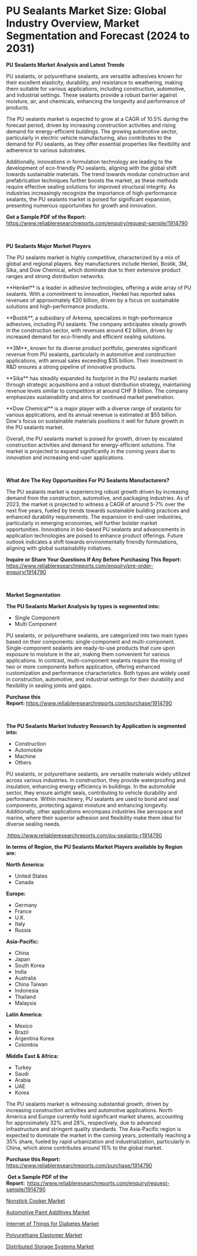 <p><h1>PU Sealants Market Size: Global Industry Overview, Market Segmentation and Forecast (2024 to 2031)</h1></p><p><strong>PU Sealants Market Analysis and Latest Trends</strong></p>
<p><p>PU sealants, or polyurethane sealants, are versatile adhesives known for their excellent elasticity, durability, and resistance to weathering, making them suitable for various applications, including construction, automotive, and industrial settings. These sealants provide a robust barrier against moisture, air, and chemicals, enhancing the longevity and performance of products.</p><p>The PU sealants market is expected to grow at a CAGR of 10.5% during the forecast period, driven by increasing construction activities and rising demand for energy-efficient buildings. The growing automotive sector, particularly in electric vehicle manufacturing, also contributes to the demand for PU sealants, as they offer essential properties like flexibility and adherence to various substrates.</p><p>Additionally, innovations in formulation technology are leading to the development of eco-friendly PU sealants, aligning with the global shift towards sustainable materials. The trend towards modular construction and prefabrication techniques further boosts the market, as these methods require effective sealing solutions for improved structural integrity. As industries increasingly recognize the importance of high-performance sealants, the PU sealants market is poised for significant expansion, presenting numerous opportunities for growth and innovation.</p></p>
<p><strong>Get a Sample PDF of the Report:&nbsp;</strong> <a href="https://www.reliableresearchreports.com/enquiry/request-sample/1914790?utm_campaign=116&utm_medium=2&utm_source=Github&utm_content=ia&utm_term=13112024&utm_id=pu-sealants">https://www.reliableresearchreports.com/enquiry/request-sample/1914790</a></p>
<p>&nbsp;</p>
<p><strong>PU Sealants Major Market Players</strong></p>
<p><p>The PU sealants market is highly competitive, characterized by a mix of global and regional players. Key manufacturers include Henkel, Bostik, 3M, Sika, and Dow Chemical, which dominate due to their extensive product ranges and strong distribution networks.</p><p>**Henkel** is a leader in adhesive technologies, offering a wide array of PU sealants. With a commitment to innovation, Henkel has reported sales revenues of approximately €20 billion, driven by a focus on sustainable solutions and high-performance products.</p><p>**Bostik**, a subsidiary of Arkema, specializes in high-performance adhesives, including PU sealants. The company anticipates steady growth in the construction sector, with revenues around €2 billion, driven by increased demand for eco-friendly and efficient sealing solutions.</p><p>**3M**, known for its diverse product portfolio, generates significant revenue from PU sealants, particularly in automotive and construction applications, with annual sales exceeding $35 billion. Their investment in R&D ensures a strong pipeline of innovative products.</p><p>**Sika** has steadily expanded its footprint in the PU sealants market through strategic acquisitions and a robust distribution strategy, maintaining revenue levels similar to competitors at around CHF 9 billion. The company emphasizes sustainability and aims for continued market penetration.</p><p>**Dow Chemical** is a major player with a diverse range of sealants for various applications, and its annual revenue is estimated at $55 billion. Dow's focus on sustainable materials positions it well for future growth in the PU sealants market.</p><p>Overall, the PU sealants market is poised for growth, driven by escalated construction activities and demand for energy-efficient solutions. The market is projected to expand significantly in the coming years due to innovation and increasing end-user applications.</p></p>
<p>&nbsp;</p>
<p><strong>What Are The Key Opportunities For PU Sealants Manufacturers?</strong></p>
<p><p>The PU sealants market is experiencing robust growth driven by increasing demand from the construction, automotive, and packaging industries. As of 2023, the market is projected to witness a CAGR of around 5-7% over the next five years, fueled by trends towards sustainable building practices and enhanced durability requirements. The expansion in end-user industries, particularly in emerging economies, will further bolster market opportunities. Innovations in bio-based PU sealants and advancements in application technologies are poised to enhance product offerings. Future outlook indicates a shift towards environmentally friendly formulations, aligning with global sustainability initiatives.</p></p>
<p><strong>Inquire or Share Your Questions If Any Before Purchasing This Report:</strong> <a href="https://www.reliableresearchreports.com/enquiry/pre-order-enquiry/1914790?utm_campaign=116&utm_medium=2&utm_source=Github&utm_content=ia&utm_term=13112024&utm_id=pu-sealants">https://www.reliableresearchreports.com/enquiry/pre-order-enquiry/1914790</a></p>
<p>&nbsp;</p>
<p><strong>Market Segmentation</strong></p>
<p><strong>The PU Sealants Market Analysis by types is segmented into:</strong></p>
<p><ul><li>Single Component</li><li>Multi Component</li></ul></p>
<p><p>PU sealants, or polyurethane sealants, are categorized into two main types based on their components: single-component and multi-component. Single-component sealants are ready-to-use products that cure upon exposure to moisture in the air, making them convenient for various applications. In contrast, multi-component sealants require the mixing of two or more components before application, offering enhanced customization and performance characteristics. Both types are widely used in construction, automotive, and industrial settings for their durability and flexibility in sealing joints and gaps.</p></p>
<p><strong>Purchase this Report:&nbsp;</strong><a href="https://www.reliableresearchreports.com/purchase/1914790?utm_campaign=116&utm_medium=2&utm_source=Github&utm_content=ia&utm_term=13112024&utm_id=pu-sealants">https://www.reliableresearchreports.com/purchase/1914790</a></p>
<p>&nbsp;</p>
<p><strong>The PU Sealants Market Industry Research by Application is segmented into:</strong></p>
<p><ul><li>Construction</li><li>Automobile</li><li>Machine</li><li>Others</li></ul></p>
<p><p>PU sealants, or polyurethane sealants, are versatile materials widely utilized across various industries. In construction, they provide waterproofing and insulation, enhancing energy efficiency in buildings. In the automobile sector, they ensure airtight seals, contributing to vehicle durability and performance. Within machinery, PU sealants are used to bond and seal components, protecting against moisture and enhancing longevity. Additionally, other applications encompass industries like aerospace and marine, where their superior adhesion and flexibility make them ideal for diverse sealing needs.</p></p>
<p><a href="https://www.reliableresearchreports.com/pu-sealants-r1914790?utm_campaign=116&utm_medium=2&utm_source=Github&utm_content=ia&utm_term=13112024&utm_id=pu-sealants">&nbsp;https://www.reliableresearchreports.com/pu-sealants-r1914790</a></p>
<p><strong>In terms of Region, the PU Sealants Market Players available by Region are:</strong></p>
<p>
    <p> <strong> North America: </strong>
        <ul>
            <li>United States</li>
            <li>Canada</li>
        </ul>
        </p> 
    <p> <strong> Europe: </strong>
        <ul>
            <li>Germany</li>
            <li>France</li>
            <li>U.K.</li>
            <li>Italy</li>
            <li>Russia</li>
        </ul>
        </p> 
    <p> <strong> Asia-Pacific: </strong>
        <ul>
            <li>China</li>
            <li>Japan</li>
            <li>South Korea</li>
            <li>India</li>
            <li>Australia</li>
            <li>China Taiwan</li>
            <li>Indonesia</li>
            <li>Thailand</li>
            <li>Malaysia</li>
        </ul>
        </p> 
    <p> <strong> Latin America: </strong>
        <ul>
            <li>Mexico</li>
            <li>Brazil</li>
            <li>Argentina Korea</li>
            <li>Colombia</li>
        </ul>
        </p> 
    <p> <strong> Middle East & Africa: </strong>
        <ul>
            <li>Turkey</li>
            <li>Saudi</li>
            <li>Arabia</li>
            <li>UAE</li>
            <li>Korea</li>
        </ul>
    </p>
    </p>
<p><p>The PU sealants market is witnessing substantial growth, driven by increasing construction activities and automotive applications. North America and Europe currently hold significant market shares, accounting for approximately 32% and 28%, respectively, due to advanced infrastructure and stringent quality standards. The Asia-Pacific region is expected to dominate the market in the coming years, potentially reaching a 35% share, fueled by rapid urbanization and industrialization, particularly in China, which alone contributes around 15% to the global market.</p></p>
<p><strong>Purchase this Report: </strong><a href="https://www.reliableresearchreports.com/purchase/1914790?utm_campaign=116&utm_medium=2&utm_source=Github&utm_content=ia&utm_term=13112024&utm_id=pu-sealants">https://www.reliableresearchreports.com/purchase/1914790</a></p>
<p>&nbsp;<strong>Get a Sample PDF of the Report:&nbsp;&nbsp;</strong><a href="https://www.reliableresearchreports.com/enquiry/request-sample/1914790?utm_campaign=116&utm_medium=2&utm_source=Github&utm_content=ia&utm_term=13112024&utm_id=pu-sealants">https://www.reliableresearchreports.com/enquiry/request-sample/1914790</a></p>
<p><strong></strong></p>
<p><p><a href="https://www.linkedin.com/pulse/global-nonstick-cooker-market-focus-application-end-use-industry-kllrc?utm_campaign=116&utm_medium=2&utm_source=Github&utm_content=ia&utm_term=13112024&utm_id=pu-sealants">Nonstick Cooker Market</a></p><p><a href="https://www.linkedin.com/pulse/decoding-automotive-paint-additives-industry-dynamics-strategic-cgbhc?utm_campaign=116&utm_medium=2&utm_source=Github&utm_content=ia&utm_term=13112024&utm_id=pu-sealants">Automotive Paint Additives Market</a></p><p><a href="https://issuu.com/reportprime-2/docs/internet-of-things-for-diabetes-mar_ec619e3a74f18a?utm_campaign=116&utm_medium=2&utm_source=Github&utm_content=ia&utm_term=13112024&utm_id=pu-sealants">Internet of Things for Diabetes Market</a></p><p><a href="https://github.com/JakirUddin651/Market-Research-Report-List-1/blob/main/polyurethane-elastomer-market.md?utm_campaign=116&utm_medium=2&utm_source=Github&utm_content=ia&utm_term=13112024&utm_id=pu-sealants">Polyurethane Elastomer Market</a></p><p><a href="https://issuu.com/reportprime-2/docs/distributed-storage-systems-market-_78127adb494142?utm_campaign=116&utm_medium=2&utm_source=Github&utm_content=ia&utm_term=13112024&utm_id=pu-sealants">Distributed Storage Systems Market</a></p></p>